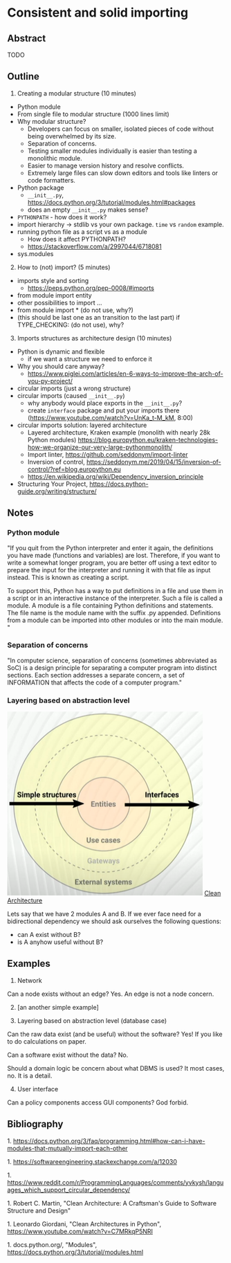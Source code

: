 # Consistent and solid importing

## Abstract

TODO

## Outline

1. Creating a modular structure (10 minutes)
- Python module  
- From single file to modular structure (1000 lines limit)
- Why modular structure?
    - Developers can focus on smaller, isolated pieces of code without being overwhelmed by its size.
    - Separation of concerns.
    - Testing smaller modules individually is easier than testing a monolithic module.
    - Easier to manage version history and resolve conflicts.
    - Extremely large files can slow down editors and tools like linters or code formatters.
- Python package  
    - `__init__.py`, https://docs.python.org/3/tutorial/modules.html#packages
    - does an empty `__init__.py` makes sense?  
- `PYTHONPATH` - how does it work?
- import hierarchy -> stdlib vs your own package. `time` vs `random` example.
- running python file as a script vs as a module
    - How does it affect PYTHONPATH?
    - https://stackoverflow.com/a/2997044/6718081
- sys.modules

2. How to (not) import? (5 minutes)
- imports style and sorting
    - https://peps.python.org/pep-0008/#imports
- from module import entity
- other possibilities to import ...
- from module import * (do not use, why?)
- (this should be last one as an transition to the last part) if TYPE_CHECKING: (do not use), why?

3. Imports structures as architecture design (10 minutes)
- Python is dynamic and flexible
    - if we want a structure we need to enforce it
- Why you should care anyway?
    - https://www.piglei.com/articles/en-6-ways-to-improve-the-arch-of-you-py-project/
- circular imports (just a wrong structure)
- circular imports (caused `__init__.py`)
    - why anybody would place exports in the `__init__.py`?
    - create `interface` package and put your imports there (https://www.youtube.com/watch?v=UnKa_t-M_kM, 8:00)
- circular imports solution: layered architecture
    - Layered architecture, Kraken example (monolith with nearly 28k Python modules) https://blog.europython.eu/kraken-technologies-how-we-organize-our-very-large-pythonmonolith/
    - Import linter, https://github.com/seddonym/import-linter
    - Inversion of control, https://seddonym.me/2019/04/15/inversion-of-control/?ref=blog.europython.eu
    - https://en.wikipedia.org/wiki/Dependency_inversion_principle
- Structuring Your Project, https://docs.python-guide.org/writing/structure/

## Notes

### Python module

"If you quit from the Python interpreter and enter it again, the definitions you have made (functions and variables) are lost. Therefore, if you want to write a somewhat longer program, you are better off using a text editor to prepare the input for the interpreter and running it with that file as input instead. This is known as creating a script.

To support this, Python has a way to put definitions in a file and use them in a script or in an interactive instance of the interpreter. Such a file is called a module. A module is a file containing Python definitions and statements. The file name is the module name with the suffix .py appended. Definitions from a module can be imported into other modules or into the main module.
"

### Separation of concerns

"In computer science, separation of concerns (sometimes abbreviated as SoC) is a design principle for separating a computer program into distinct sections. Each section addresses a separate concern, a set of INFORMATION that affects the code of a computer program."

### Layering based on abstraction level

![alt text](images/clean_architecture.png)
[Clean Architecture](#clean_architecture)

Lets say that we have 2 modules A and B. If we ever face need for a bidirectional dependency we should ask ourselves the following questions:

- can A exist without B?
- is A anyhow useful without B?

## Examples

1. Network

Can a node exists without an edge? Yes. An edge is not a node concern. 

2. [an another simple example]

3. Layering based on abstraction level (database case)

Can the raw data exist (and be useful) without the software? Yes! If you like to do calculations on paper.

Can a software exist without the data? No.

Should a domain logic be concern about what DBMS is used? It most cases, no. It is a detail.

4. User interface

Can a policy components access GUI components? God forbid.

## Bibliography

<a name="clean_architecture"></a>1. https://docs.python.org/3/faq/programming.html#how-can-i-have-modules-that-mutually-import-each-other

<a name="clean_architecture"></a>1. https://softwareengineering.stackexchange.com/a/12030

<a name="clean_architecture"></a>1. https://www.reddit.com/r/ProgrammingLanguages/comments/yvkysh/languages_which_support_circular_dependency/

<a name="clean_architecture"></a>1. Robert C. Martin, "Clean Architecture: A Craftsman's Guide to Software Structure and Design"

<a name="clean_architecture"></a>1. Leonardo Giordani, "Clean Architectures in Python", https://www.youtube.com/watch?v=C7MRkqP5NRI 

<a name="modules"></a>1. docs.python.org/, "Modules", https://docs.python.org/3/tutorial/modules.html
